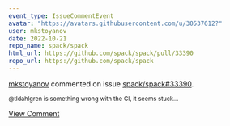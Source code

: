 ```yaml
---
event_type: IssueCommentEvent
avatar: "https://avatars.githubusercontent.com/u/30537612?"
user: mkstoyanov
date: 2022-10-21
repo_name: spack/spack
html_url: https://github.com/spack/spack/pull/33390
repo_url: https://github.com/spack/spack
---
```


<a href='https://github.com/mkstoyanov' target='_blank'>mkstoyanov</a> commented on issue <a href='https://github.com/spack/spack/pull/33390' target='_blank'>spack/spack#33390</a>.

<small>@tldahlgren is something wrong with the CI, it seems stuck...</small>

<a href='https://github.com/spack/spack/pull/33390' target='_blank'>View Comment</a>